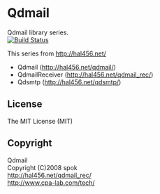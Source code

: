 Qdmail
======

Qdmail library series.  
[![Build Status](https://travis-ci.org/ftngrn/qdmail.png?branch=master)](https://travis-ci.org/ftngrn/qdmail)

This series from http://hal456.net/

* Qdmail (http://hal456.net/qdmail/)
* QdmailReceiver (http://hal456.net/qdmail_rec/)
* Qdsmtp (http://hal456.net/qdsmtp/)

## License ##

The MIT License (MIT)

## Copyright ##

Qdmail  
Copyright (C)2008    spok  
http://hal456.net/qdmail_rec/  
http://www.cpa-lab.com/tech/  
